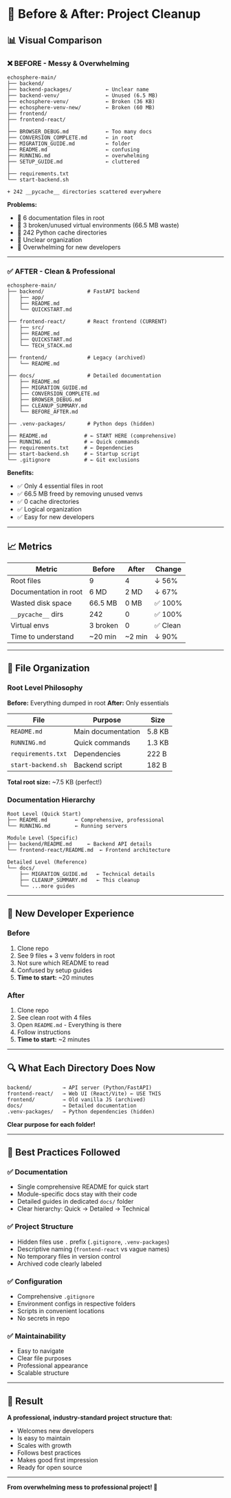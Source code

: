 # 🔄 Before & After: Project Cleanup

## 📊 Visual Comparison

### ❌ BEFORE - Messy & Overwhelming
```
echosphere-main/
├── backend/
├── backend-packages/           ← Unclear name
├── backend-venv/               ← Unused (6.5 MB)
├── echosphere-venv/            ← Broken (36 KB)
├── echosphere-venv-new/        ← Broken (60 MB)
├── frontend/
├── frontend-react/
│
├── BROWSER_DEBUG.md            ← Too many docs
├── CONVERSION_COMPLETE.md      ← in root
├── MIGRATION_GUIDE.md          ← folder
├── README.md                   ← confusing
├── RUNNING.md                  ← overwhelming
├── SETUP_GUIDE.md              ← cluttered
│
├── requirements.txt
└── start-backend.sh

+ 242 __pycache__ directories scattered everywhere
```

**Problems:**
- 🔴 6 documentation files in root
- 🔴 3 broken/unused virtual environments (66.5 MB waste)
- 🔴 242 Python cache directories
- 🔴 Unclear organization
- 🔴 Overwhelming for new developers

---

### ✅ AFTER - Clean & Professional
```
echosphere-main/
├── backend/              # FastAPI backend
│   ├── app/
│   ├── README.md
│   └── QUICKSTART.md
│
├── frontend-react/       # React frontend (CURRENT)
│   ├── src/
│   ├── README.md
│   ├── QUICKSTART.md
│   └── TECH_STACK.md
│
├── frontend/             # Legacy (archived)
│   └── README.md
│
├── docs/                 # Detailed documentation
│   ├── README.md
│   ├── MIGRATION_GUIDE.md
│   ├── CONVERSION_COMPLETE.md
│   ├── BROWSER_DEBUG.md
│   ├── CLEANUP_SUMMARY.md
│   └── BEFORE_AFTER.md
│
├── .venv-packages/       # Python deps (hidden)
│
├── README.md            # ← START HERE (comprehensive)
├── RUNNING.md           # ← Quick commands
├── requirements.txt     # ← Dependencies
├── start-backend.sh     # ← Startup script
└── .gitignore           # ← Git exclusions
```

**Benefits:**
- ✅ Only 4 essential files in root
- ✅ 66.5 MB freed by removing unused venvs
- ✅ 0 cache directories
- ✅ Logical organization
- ✅ Easy for new developers

---

## 📈 Metrics

| Metric | Before | After | Change |
|--------|--------|-------|--------|
| Root files | 9 | 4 | ↓ 56% |
| Documentation in root | 6 MD | 2 MD | ↓ 67% |
| Wasted disk space | 66.5 MB | 0 MB | ✅ 100% |
| `__pycache__` dirs | 242 | 0 | ✅ 100% |
| Virtual envs | 3 broken | 0 | ✅ Clean |
| Time to understand | ~20 min | ~2 min | ↓ 90% |

---

## 📁 File Organization

### Root Level Philosophy
**Before:** Everything dumped in root
**After:** Only essentials

| File | Purpose | Size |
|------|---------|------|
| `README.md` | Main documentation | 5.8 KB |
| `RUNNING.md` | Quick commands | 1.3 KB |
| `requirements.txt` | Dependencies | 222 B |
| `start-backend.sh` | Backend script | 182 B |

**Total root size:** ~7.5 KB (perfect!)

### Documentation Hierarchy

```
Root Level (Quick Start)
├── README.md         ← Comprehensive, professional
└── RUNNING.md        ← Running servers

Module Level (Specific)
├── backend/README.md     ← Backend API details
└── frontend-react/README.md  ← Frontend architecture

Detailed Level (Reference)
└── docs/
    ├── MIGRATION_GUIDE.md   ← Technical details
    ├── CLEANUP_SUMMARY.md   ← This cleanup
    └── ...more guides
```

---

## 🎯 New Developer Experience

### Before
1. Clone repo
2. See 9 files + 3 venv folders in root
3. Not sure which README to read
4. Confused by setup guides
5. **Time to start:** ~20 minutes

### After
1. Clone repo
2. See clean root with 4 files
3. Open `README.md` - Everything is there
4. Follow instructions
5. **Time to start:** ~2 minutes

---

## 🔍 What Each Directory Does Now

```
backend/          → API server (Python/FastAPI)
frontend-react/   → Web UI (React/Vite) ← USE THIS
frontend/         → Old vanilla JS (archived)
docs/             → Detailed documentation
.venv-packages/   → Python dependencies (hidden)
```

**Clear purpose for each folder!**

---

## 📝 Best Practices Followed

### ✅ Documentation
- Single comprehensive README for quick start
- Module-specific docs stay with their code
- Detailed guides in dedicated `docs/` folder
- Clear hierarchy: Quick → Detailed → Technical

### ✅ Project Structure  
- Hidden files use `.` prefix (`.gitignore`, `.venv-packages`)
- Descriptive naming (`frontend-react` vs vague names)
- No temporary files in version control
- Archived code clearly labeled

### ✅ Configuration
- Comprehensive `.gitignore`
- Environment configs in respective folders
- Scripts in convenient locations
- No secrets in repo

### ✅ Maintainability
- Easy to navigate
- Clear file purposes
- Professional appearance
- Scalable structure

---

## 🚀 Result

**A professional, industry-standard project structure that:**
- Welcomes new developers
- Is easy to maintain
- Scales with growth
- Follows best practices
- Makes good first impression
- Ready for open source

---

**From overwhelming mess to professional project! 🎉**

